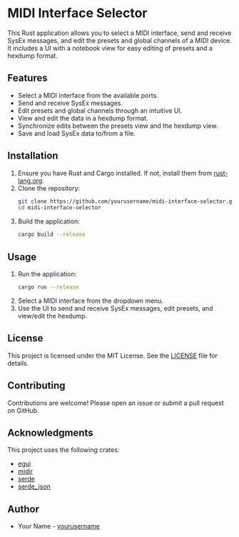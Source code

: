# MIDI Interface Selector

This Rust application allows you to select a MIDI interface, send and receive SysEx messages, and edit the presets and global channels of a MIDI device. It includes a UI with a notebook view for easy editing of presets and a hexdump format.

## Features

- Select a MIDI interface from the available ports.
- Send and receive SysEx messages.
- Edit presets and global channels through an intuitive UI.
- View and edit the data in a hexdump format.
- Synchronize edits between the presets view and the hexdump view.
- Save and load SysEx data to/from a file.

## Installation

1. Ensure you have Rust and Cargo installed. If not, install them from [rust-lang.org](https://www.rust-lang.org/).
2. Clone the repository:
    ```sh
    git clone https://github.com/yourusername/midi-interface-selector.git
    cd midi-interface-selector
    ```
3. Build the application:
    ```sh
    cargo build --release
    ```

## Usage

1. Run the application:
    ```sh
    cargo run --release
    ```
2. Select a MIDI interface from the dropdown menu.
3. Use the UI to send and receive SysEx messages, edit presets, and view/edit the hexdump.

## License

This project is licensed under the MIT License. See the [LICENSE](LICENSE) file for details.

## Contributing

Contributions are welcome! Please open an issue or submit a pull request on GitHub.

## Acknowledgments

This project uses the following crates:
- [egui](https://crates.io/crates/egui)
- [midir](https://crates.io/crates/midir)
- [serde](https://crates.io/crates/serde)
- [serde_json](https://crates.io/crates/serde_json)

## Author

- Your Name - [yourusername](https://github.com/yourusername)
